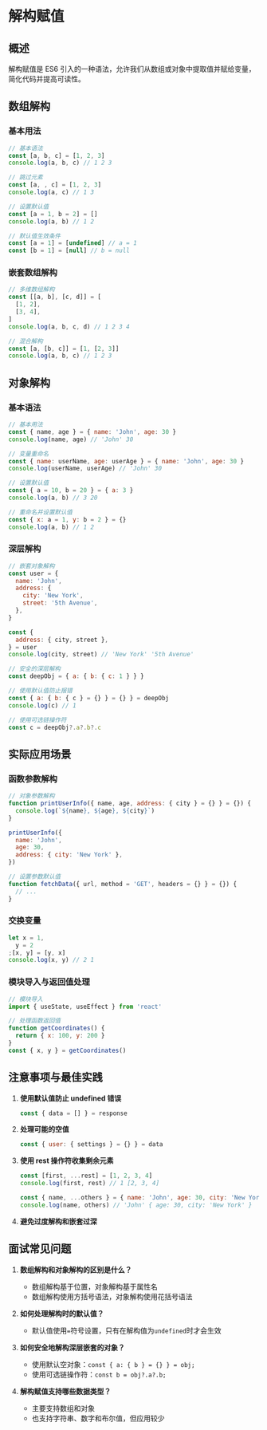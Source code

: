 # 解构赋值

## 概述

解构赋值是 ES6 引入的一种语法，允许我们从数组或对象中提取值并赋给变量，简化代码并提高可读性。

## 数组解构

### 基本用法

```javascript
// 基本语法
const [a, b, c] = [1, 2, 3]
console.log(a, b, c) // 1 2 3

// 跳过元素
const [a, , c] = [1, 2, 3]
console.log(a, c) // 1 3

// 设置默认值
const [a = 1, b = 2] = []
console.log(a, b) // 1 2

// 默认值生效条件
const [a = 1] = [undefined] // a = 1
const [b = 1] = [null] // b = null
```

### 嵌套数组解构

```javascript
// 多维数组解构
const [[a, b], [c, d]] = [
  [1, 2],
  [3, 4],
]
console.log(a, b, c, d) // 1 2 3 4

// 混合解构
const [a, [b, c]] = [1, [2, 3]]
console.log(a, b, c) // 1 2 3
```

## 对象解构

### 基本语法

```javascript
// 基本用法
const { name, age } = { name: 'John', age: 30 }
console.log(name, age) // 'John' 30

// 变量重命名
const { name: userName, age: userAge } = { name: 'John', age: 30 }
console.log(userName, userAge) // 'John' 30

// 设置默认值
const { a = 10, b = 20 } = { a: 3 }
console.log(a, b) // 3 20

// 重命名并设置默认值
const { x: a = 1, y: b = 2 } = {}
console.log(a, b) // 1 2
```

### 深层解构

```javascript
// 嵌套对象解构
const user = {
  name: 'John',
  address: {
    city: 'New York',
    street: '5th Avenue',
  },
}

const {
  address: { city, street },
} = user
console.log(city, street) // 'New York' '5th Avenue'

// 安全的深层解构
const deepObj = { a: { b: { c: 1 } } }

// 使用默认值防止报错
const { a: { b: { c } = {} } = {} } = deepObj
console.log(c) // 1

// 使用可选链操作符
const c = deepObj?.a?.b?.c
```

## 实际应用场景

### 函数参数解构

```javascript
// 对象参数解构
function printUserInfo({ name, age, address: { city } = {} } = {}) {
  console.log(`${name}, ${age}, ${city}`)
}

printUserInfo({
  name: 'John',
  age: 30,
  address: { city: 'New York' },
})

// 设置参数默认值
function fetchData({ url, method = 'GET', headers = {} } = {}) {
  // ...
}
```

### 交换变量

```javascript
let x = 1,
  y = 2
;[x, y] = [y, x]
console.log(x, y) // 2 1
```

### 模块导入与返回值处理

```javascript
// 模块导入
import { useState, useEffect } from 'react'

// 处理函数返回值
function getCoordinates() {
  return { x: 100, y: 200 }
}
const { x, y } = getCoordinates()
```

## 注意事项与最佳实践

1. **使用默认值防止 undefined 错误**

   ```javascript
   const { data = [] } = response
   ```

2. **处理可能的空值**

   ```javascript
   const { user: { settings } = {} } = data
   ```

3. **使用 rest 操作符收集剩余元素**

   ```javascript
   const [first, ...rest] = [1, 2, 3, 4]
   console.log(first, rest) // 1 [2, 3, 4]

   const { name, ...others } = { name: 'John', age: 30, city: 'New York' }
   console.log(name, others) // 'John' { age: 30, city: 'New York' }
   ```

4. **避免过度解构和嵌套过深**

## 面试常见问题

1. **数组解构和对象解构的区别是什么？**

   - 数组解构基于位置，对象解构基于属性名
   - 数组解构使用方括号语法，对象解构使用花括号语法

2. **如何处理解构时的默认值？**

   - 默认值使用`=`符号设置，只有在解构值为`undefined`时才会生效

3. **如何安全地解构深层嵌套的对象？**

   - 使用默认空对象：`const { a: { b } = {} } = obj;`
   - 使用可选链操作符：`const b = obj?.a?.b;`

4. **解构赋值支持哪些数据类型？**
   - 主要支持数组和对象
   - 也支持字符串、数字和布尔值，但应用较少
